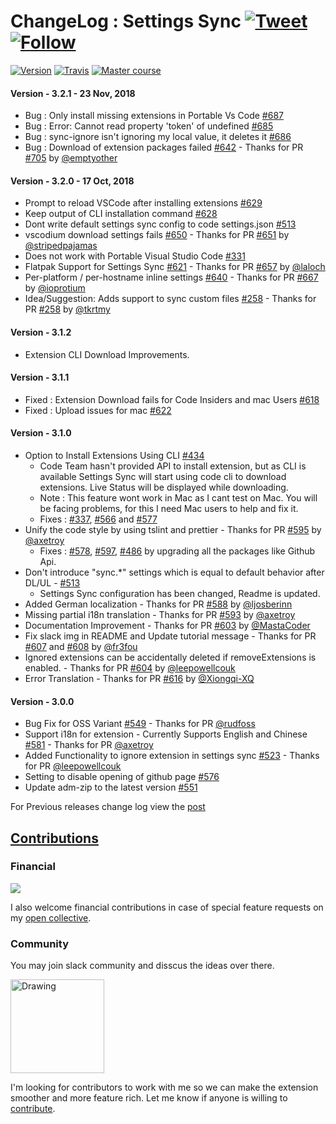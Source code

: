 # ChangeLog : Settings Sync [![Tweet](https://img.shields.io/twitter/url/http/shields.io.svg?style=social)](https://twitter.com/intent/tweet?text=Synchronize%20your%20%40VisualStudio%20%40code%20Settings%20Across%20Multiple%20Machines%20using%20%40github%20GIST%20by%20%40itsShanKhan&url=https://github.com/shanalikhan/code-settings-sync&via=code&hashtags=code,vscode,SettingsSync,developers) [![Follow](https://img.shields.io/twitter/follow/itsShanKhan.svg?style=social&label=Follow)](https://twitter.com/intent/follow?screen_name=itsShanKhan)

[![Version](https://vsmarketplacebadge.apphb.com/version/Shan.code-settings-sync.svg)](https://marketplace.visualstudio.com/items?itemName=Shan.code-settings-sync) [![Travis](https://img.shields.io/travis/rust-lang/rust.svg)](https://marketplace.visualstudio.com/items?itemName=Shan.code-settings-sync) [![Master course](https://img.shields.io/badge/Supported%20by-VSCode%20Power%20User%20Course%20%E2%86%92-gray.svg?colorA=444444&colorB=4F44D6)](https://t.co/8BEMyhpKU5?amp=1)



#### Version - 3.2.1 - 23 Nov, 2018

* Bug : Only install missing extensions in Portable Vs Code [#687](https://github.com/shanalikhan/code-settings-sync/issues/687)
* Bug : Error: Cannot read property 'token' of undefined [#685](https://github.com/shanalikhan/code-settings-sync/issues/685)
* Bug : sync-ignore isn't ignoring my local value, it deletes it [#686](https://github.com/shanalikhan/code-settings-sync/issues/686)
* Bug : Download of extension packages failed [#642](https://github.com/shanalikhan/code-settings-sync/issues/642) - Thanks for PR [#705](https://github.com/shanalikhan/code-settings-sync/pull/705) by [@emptyother](https://github.com/emptyother)


#### Version - 3.2.0 - 17 Oct, 2018

* Prompt to reload VSCode after installing extensions [#629](https://github.com/shanalikhan/code-settings-sync/issues/629)
* Keep output of CLI installation command [#628](https://github.com/shanalikhan/code-settings-sync/issues/628)
* Dont write default settings sync config to code settings.json [#513](https://github.com/shanalikhan/code-settings-sync/issues/513)
* vscodium download settings fails [#650](https://github.com/shanalikhan/code-settings-sync/issues/650) - Thanks for PR [#651](https://github.com/shanalikhan/code-settings-sync/pull/651) by [@stripedpajamas](https://github.com/stripedpajamas)
* Does not work with Portable Visual Studio Code [#331](https://github.com/shanalikhan/code-settings-sync/issues/331)
* Flatpak Support for Settings Sync [#621](https://github.com/shanalikhan/code-settings-sync/issues/621) - Thanks for PR [#657](https://github.com/shanalikhan/code-settings-sync/pull/657) by [@laloch](https://github.com/laloch)
* Per-platform / per-hostname inline settings [#640](https://github.com/shanalikhan/code-settings-sync/issues/640) - Thanks for PR [#667](https://github.com/shanalikhan/code-settings-sync/pull/667) by [@ioprotium](https://github.com/ioprotium)
* Idea/Suggestion: Adds support to sync custom files [#258](https://github.com/shanalikhan/code-settings-sync/issues/258) - Thanks for PR [#258](https://github.com/shanalikhan/code-settings-sync/pull/258) by [@tkrtmy](https://github.com/tkrtmy)


#### Version - 3.1.2
* Extension CLI Download Improvements.

#### Version - 3.1.1
* Fixed : Extension Download fails for Code Insiders and mac Users [#618](https://github.com/shanalikhan/code-settings-sync/issues/618)
* Fixed : Upload issues for mac [#622](https://github.com/shanalikhan/code-settings-sync/issues/622)


#### Version - 3.1.0
* Option to Install Extensions Using CLI [#434](https://github.com/shanalikhan/code-settings-sync/issues/434)
    - Code Team hasn't provided API to install extension, but as CLI is available Settings Sync will start using code cli to download extensions. Live Status will be displayed while downloading.
    - Note : This feature wont work in Mac as I cant test on Mac. You will be facing problems, for this I need Mac users to help and fix it.
    - Fixes : [#337](https://github.com/shanalikhan/code-settings-sync/issues/337), [#566](https://github.com/shanalikhan/code-settings-sync/issues/566) and [#577](https://github.com/shanalikhan/code-settings-sync/issues/577)
* Unify the code style by using tslint and prettier - Thanks for PR [#595](https://github.com/shanalikhan/code-settings-sync/pull/595) by [@axetroy](https://github.com/axetroy)
    - Fixes : [#578](https://github.com/shanalikhan/code-settings-sync/issues/578), [#597](https://github.com/shanalikhan/code-settings-sync/issues/597), [#486](https://github.com/shanalikhan/code-settings-sync/issues/486) by upgrading all the packages like Github Api.
* Don't introduce "sync.*" settings which is equal to default behavior after DL/UL - [#513](https://github.com/shanalikhan/code-settings-sync/issues/513)
    - Settings Sync configuration has been changed, Readme is updated.
* Added German localization - Thanks for PR [#588](https://github.com/shanalikhan/code-settings-sync/pull/588) by [@ljosberinn](https://github.com/ljosberinn)
* Missing partial i18n translation - Thanks for PR [#593](https://github.com/shanalikhan/code-settings-sync/pull/593) by [@axetroy](https://github.com/axetroy)
* Documentation Improvement - Thanks for PR [#603](https://github.com/shanalikhan/code-settings-sync/pull/603) by [@MastaCoder](https://github.com/MastaCoder)
* Fix slack img in README and Update tutorial message - Thanks for PR [#607](https://github.com/shanalikhan/code-settings-sync/pull/607) and [#608](https://github.com/shanalikhan/code-settings-sync/pull/608) by [@fr3fou](https://github.com/fr3fou)
* Ignored extensions can be accidentally deleted if removeExtensions is enabled. - Thanks for PR [#604](https://github.com/shanalikhan/code-settings-sync/pull/604) by [@leepowellcouk](https://github.com/leepowellcouk)
* Error Translation - Thanks for PR [#616](https://github.com/shanalikhan/code-settings-sync/pull/616) by [@Xiongqi-XQ](https://github.com/Xiongqi-XQ)

#### Version - 3.0.0

* Bug Fix for OSS Variant  [#549](https://github.com/shanalikhan/code-settings-sync/issues/549) - Thanks for PR [@rudfoss](https://github.com/rudfoss)
* Support i18n for extension - Currently Supports English and Chinese [#581](https://github.com/shanalikhan/code-settings-sync/issues/581) - Thanks for PR [@axetroy](https://github.com/axetroy)
* Added Functionality to ignore extension in settings sync [#523](https://github.com/shanalikhan/code-settings-sync/pull/523) - Thanks for PR [@leepowellcouk](https://github.com/leepowellcouk)
* Setting to disable opening of github page [#576](https://github.com/shanalikhan/code-settings-sync/pull/576)
* Update adm-zip to the latest version [#551](https://github.com/shanalikhan/code-settings-sync/pull/551)

For Previous releases change log view the [post](http://shanalikhan.github.io/2016/05/14/Visual-studio-code-sync-settings-release-notes.html)


## [Contributions](https://github.com/shanalikhan/code-settings-sync/blob/master/CONTRIBUTING.md)

### Financial

[<img src="https://www.paypalobjects.com/en_US/i/btn/btn_donateCC_LG.gif">](https://www.paypal.com/cgi-bin/webscr?cmd=_donations&business=4W3EWHHBSYMM8&lc=IE&item_name=Code%20Settings%20Sync&item_number=visual%20studio%20code%20settings%20sync&currency_code=USD&bn=PP%2dDonationsBF%3abtn_donate_SM%2egif%3aNonHosted)

I also welcome financial contributions in case of special feature requests on my [open collective](https://opencollective.com/code-settings-sync).

### Community

You may join slack community and disscus the ideas over there.

<a href="https://join.slack.com/t/codesettingssync/shared_invite/enQtMzE3MjY5NTczNDMwLTYwMTIwNGExOGE2MTJkZWU0OTU5MmI3ZTc4N2JkZjhjMzY1OTk5OGExZjkwMDMzMDU4ZTBlYjk5MGQwZmMyNzk">
<img src="https://i.imgur.com/1QWdtcX.png" alt="Drawing" style="width: 150px;"/>
</a>

I'm looking for contributors to work with me so we can make the extension smoother and more feature rich.
Let me know if anyone is willing to [contribute](https://github.com/shanalikhan/code-settings-sync/blob/master/CONTRIBUTING.md).

